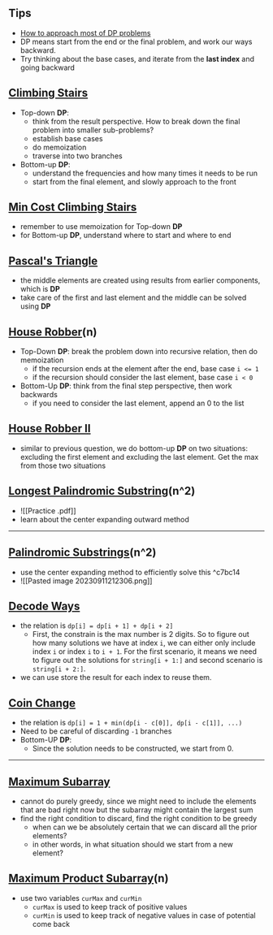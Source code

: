 
## Tips
- [How to approach most of DP problems](https://leetcode.com/problems/house-robber/solutions/156523/from-good-to-great-how-to-approach-most-of-dp-problems/)
- DP means start from the end or the final problem, and work our ways backward. 
- Try thinking about the base cases, and iterate from the **last index** and going backward 

## [Climbing Stairs](https://leetcode.com/problems/climbing-stairs/description/)
- Top-down **DP**:
	- think from the result perspective. How to break down the final problem into smaller sub-problems? 
	- establish base cases 
	- do memoization 
	- traverse into two branches 
- Bottom-up **DP**:
	- understand the frequencies and how many times it needs to be run 
	- start from the final element, and slowly approach to the front 

## [Min Cost Climbing Stairs](https://leetcode.com/problems/min-cost-climbing-stairs/description/)
- remember to use memoization for Top-down **DP**
- for Bottom-up **DP**, understand where to start and where to end 

## [Pascal's Triangle](https://leetcode.com/problems/pascals-triangle/?envType=daily-question&envId=2023-09-08)
- the middle elements are created using results from earlier components, which is **DP**
- take care of the first and last element and the middle can be solved using **DP**

## [House Robber](https://leetcode.com/problems/house-robber/description/)(n)
- Top-Down **DP**: break the problem down into recursive relation, then do memoization 
	- if the recursion ends at the element after the end, base case `i <= 1`
	- if the recursion should consider the last element, base case `i < 0`
- Bottom-Up **DP**: think from the final step perspective, then work backwards  
	- if you need to consider the last element, append an 0 to the list 

## [House Robber II](https://leetcode.com/problems/house-robber-ii/description/)
- similar to previous question, we do bottom-up **DP** on two situations: excluding the first element and excluding the last element. Get the max from those two situations 

## [Longest Palindromic Substring](https://leetcode.com/problems/longest-palindromic-substring/)(n^2)
- ![[Practice .pdf]]
- learn about the center expanding outward method

---
## [Palindromic Substrings](https://leetcode.com/problems/palindromic-substrings/)(n^2)
- use the center expanding method to efficiently solve this  ^c7bc14
- ![[Pasted image 20230911212306.png]]


## [Decode Ways](https://leetcode.com/problems/decode-ways/description/)
- the relation is `dp[i] = dp[i + 1] + dp[i + 2]`
	- First, the constrain is the max number is 2 digits. So to figure out how many solutions we have at index `i`, we can either only include index `i` or index `i` to `i + 1`. For the first scenario, it means we need to figure out the solutions for `string[i + 1:]` and second scenario is `string[i + 2:]`. 
- we can use store the result for each index to reuse them. 

## [Coin Change](https://leetcode.com/problems/coin-change/)
- the relation is `dp[i] = 1 + min(dp[i - c[0]], dp[i - c[1]], ...)`
- Need to be careful of discarding `-1` branches 
- Bottom-UP **DP**:
	- Since the solution needs to be constructed, we start from 0. 

---
## [Maximum Subarray](https://leetcode.com/problems/maximum-subarray/description/)
- cannot do purely greedy, since we might need to include the elements that are bad right now but the subarray might contain the largest sum 
- find the right condition to discard, find the right condition to be greedy
	- when can we be absolutely certain that we can discard all the prior elements? 
	- in other words, in what situation should we start from a new element? 

## [Maximum Product Subarray](https://leetcode.com/problems/maximum-product-subarray/description/)(n)
- use two variables `curMax` and `curMin` 
	- `curMax` is used to keep track of positive values 
	- `curMin` is used to keep track of negative values in case of potential come back 